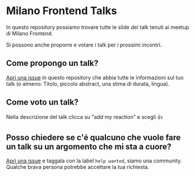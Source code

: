 # Milano Frontend Talks

In questo repository possiamo trovare tutte le slide dei talk tenuti ai meetup di Milano Frontend.

Si possono anche proporre e votare i talk per i prossimi incontri.

## Come propongo un talk?
[Apri una issue](https://github.com/milanofrontend/talks/issues/new) in questo repository che abbia tutte le informazioni sul tuo talk (o almeno: Titolo, piccolo abstract, una stima di durata, lingua).

## Come voto un talk?
Nella descrizione del talk clicca su "add my reaction" e scegli :+1:

## Posso chiedere se c'é qualcuno che vuole fare un talk su un argomento che mi sta a cuore?
[Apri una issue](https://github.com/milanofrontend/talks/issues/new) e taggala con la label `help wanted`, siamo una community. Qualche brava persona potrebbe accettare la tua richiesta.
